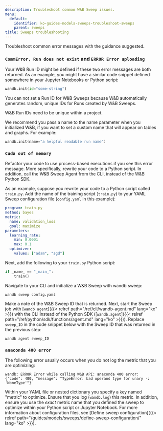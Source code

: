```yaml
---
description: Troubleshoot common W&B Sweep issues.
menu:
  default:
    identifier: ko-guides-models-sweeps-troubleshoot-sweeps
    parent: sweeps
title: Sweeps troubleshooting
---
```


Troubleshoot common error messages with the guidance suggested.

### `CommError, Run does not exist` and `ERROR Error uploading`

Your W&B Run ID might be defined if these two error messages are both returned. As an example, you might have a similar code snippet defined somewhere in your Jupyter Notebooks or Python script:

```python
wandb.init(id="some-string")
```

You can not set a Run ID for W&B Sweeps because W&B automatically generates random, unique IDs for Runs created by W&B Sweeps.

W&B Run IDs need to be unique within a project.

We recommend you pass a name to the name parameter when you initialized W&B, if you want to set a custom name that will appear on tables and graphs. For example:

```python
wandb.init(name="a helpful readable run name")
```

### `Cuda out of memory`

Refactor your code to use process-based executions if you see this error message. More specifically, rewrite your code to a Python script. In addition, call the W&B Sweep Agent from the CLI, instead of the W&B Python SDK.

As an example, suppose you rewrite your code to a Python script called  `train.py`. Add the name of the training script (`train.py`) to your YAML Sweep configuration file (`config.yaml` in this example):

```yaml
program: train.py
method: bayes
metric:
  name: validation_loss
  goal: maximize
parameters:
  learning_rate:
    min: 0.0001
    max: 0.1
  optimizer:
    values: ["adam", "sgd"]
```

Next, add the following to your `train.py` Python script:

```python
if _name_ == "_main_":
    train()
```

Navigate to your CLI and initialize a W&B Sweep with wandb sweep:

```shell
wandb sweep config.yaml
```

Make a note of the W&B Sweep ID that is returned. Next, start the Sweep job with [`wandb agent`]({{< relref path="/ref/cli/wandb-agent.md" lang="ko" >}}) with the CLI instead of the Python SDK ([`wandb.agent`]({{< relref path="/ref/python/sdk/functions/agent.md" lang="ko" >}})). Replace `sweep_ID` in the code snippet below with the Sweep ID that was returned in the previous step:

```shell
wandb agent sweep_ID
```

### `anaconda 400 error`

The following error usually occurs when you do not log the metric that you are optimizing:

```shell
wandb: ERROR Error while calling W&B API: anaconda 400 error: 
{"code": 400, "message": "TypeError: bad operand type for unary -: 'NoneType'"}
```

Within your YAML file or nested dictionary you specify a key named "metric" to optimize. Ensure that you log (`wandb.log`) this metric. In addition, ensure you use the _exact_ metric name that you defined the sweep to optimize within your Python script or Jupyter Notebook. For more information about configuration files, see [Define sweep configuration]({{< relref path="/guides/models/sweeps/define-sweep-configuration/" lang="ko" >}}).
